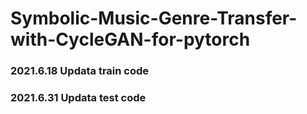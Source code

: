 # Symbolic-Music-Genre-Transfer-with-CycleGAN-for-pytorch

### 2021.6.18 Updata train code

### 2021.6.31 Updata test code